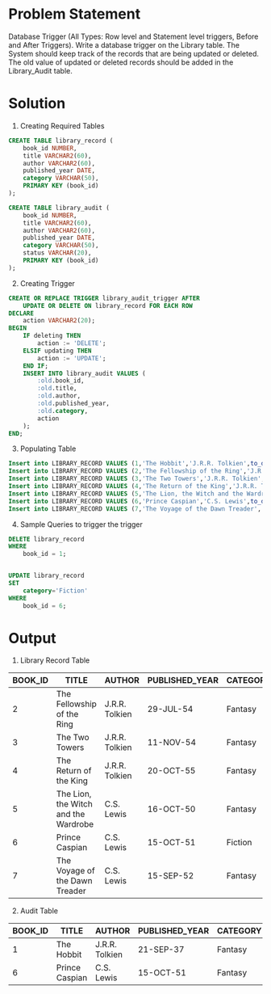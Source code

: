 # Problem Statement
Database Trigger (All Types: Row level and Statement level triggers, Before and After Triggers). Write a database trigger on the Library table. The System should keep track of the records that are being updated or deleted. The old value of updated or deleted records should be added in the Library_Audit table.

# Solution 

1. Creating Required Tables 

```sql
CREATE TABLE library_record (
    book_id NUMBER,
    title VARCHAR2(60),
    author VARCHAR2(60),
    published_year DATE,
    category VARCHAR(50),
    PRIMARY KEY (book_id)
);

CREATE TABLE library_audit (
    book_id NUMBER,
    title VARCHAR2(60),
    author VARCHAR2(60),
    published_year DATE,
    category VARCHAR(50),
    status VARCHAR(20),
    PRIMARY KEY (book_id)
);
```

2. Creating Trigger

```sql
CREATE OR REPLACE TRIGGER library_audit_trigger AFTER
    UPDATE OR DELETE ON library_record FOR EACH ROW
DECLARE
    action VARCHAR2(20);
BEGIN
    IF deleting THEN
        action := 'DELETE';
    ELSIF updating THEN
        action := 'UPDATE';
    END IF;
    INSERT INTO library_audit VALUES (
        :old.book_id,
        :old.title,
        :old.author,
        :old.published_year,
        :old.category,
        action
    );
END;
```

3. Populating Table

```sql
Insert into LIBRARY_RECORD VALUES (1,'The Hobbit','J.R.R. Tolkien',to_date('21-09-1937','dd-mm-yyyy'),'Fantasy');
Insert into LIBRARY_RECORD VALUES (2,'The Fellowship of the Ring','J.R.R. Tolkien',to_date('29-07-1954','dd-mm-yyyy'),'Fantasy');
Insert into LIBRARY_RECORD VALUES (3,'The Two Towers','J.R.R. Tolkien',to_date('11-11-1954','dd-mm-yyyy'),'Fantasy');
Insert into LIBRARY_RECORD VALUES (4,'The Return of the King','J.R.R. Tolkien',to_date('20-10-1955','dd-mm-yyyy'),'Fantasy');
Insert into LIBRARY_RECORD VALUES (5,'The Lion, the Witch and the Wardrobe','C.S. Lewis',to_date('16-10-1950','dd-mm-yyyy'),'Fantasy');
Insert into LIBRARY_RECORD VALUES (6,'Prince Caspian','C.S. Lewis',to_date('15-10-1951','dd-mm-yyyy'),'Fantasy');
Insert into LIBRARY_RECORD VALUES (7,'The Voyage of the Dawn Treader','C.S. Lewis',to_date('15-09-1952','dd-mm-yyyy'),'Fantasy');
```

4. Sample Queries to trigger the trigger

```sql
DELETE library_record
WHERE
    book_id = 1;


UPDATE library_record
SET
    category='Fiction'
WHERE
    book_id = 6;
```

# Output

1. Library Record Table

|BOOK_ID|TITLE                         |AUTHOR                     |PUBLISHED_YEAR|CATEGORY |
|-------|------------------------------|---------------------------|--------------|---------|
|2      |The Fellowship of the Ring    |J.R.R. Tolkien             |29-JUL-54     |Fantasy  |
|3      |The Two Towers                |J.R.R. Tolkien             |11-NOV-54     |Fantasy  |
|4      |The Return of the King        |J.R.R. Tolkien             |20-OCT-55     |Fantasy  |
|5      |The Lion, the Witch and the Wardrobe|C.S. Lewis                 |16-OCT-50     |Fantasy  |
|6      |Prince Caspian                |C.S. Lewis                 |15-OCT-51     |Fiction  |
|7      |The Voyage of the Dawn Treader|C.S. Lewis                 |15-SEP-52     |Fantasy  |

2. Audit Table

|BOOK_ID|TITLE                         |AUTHOR                     |PUBLISHED_YEAR|CATEGORY |STATUS|
|-------|------------------------------|---------------------------|--------------|---------|------|
|1      |The Hobbit                    |J.R.R. Tolkien             |21-SEP-37     |Fantasy  |DELETE|
|6      |Prince Caspian                |C.S. Lewis                 |15-OCT-51     |Fantasy  |UPDATE|
